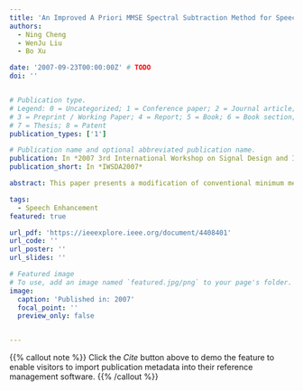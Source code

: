 ```yaml
---
title: 'An Improved A Priori MMSE Spectral Subtraction Method for Speech Enhancement'
authors:
  - Ning Cheng
  - WenJu Liu
  - Bo Xu

date: '2007-09-23T00:00:00Z' # TODO
doi: ''


# Publication type.
# Legend: 0 = Uncategorized; 1 = Conference paper; 2 = Journal article;
# 3 = Preprint / Working Paper; 4 = Report; 5 = Book; 6 = Book section;
# 7 = Thesis; 8 = Patent
publication_types: ['1']

# Publication name and optional abbreviated publication name.
publication: In *2007 3rd International Workshop on Signal Design and Its Applications in Communications*
publication_short: In *IWSDA2007*

abstract: This paper presents a modification of conventional minimum mean squared error (MMSE) spectral subtraction algorithm by introducing an adaptive averaging factor to accurately estimate the a priori SNR. Performance of the modified a priori SNR is evaluated by comparing with conventional spectral subtraction algorithm. Improved results are obtained in terms of speech quality measures for various types of noise when the time-frequency varying averaging factor, proposed in this paper, is adapted in the conventional subtraction rules.

tags:
  - Speech Enhancement
featured: true

url_pdf: 'https://ieeexplore.ieee.org/document/4408401'
url_code: ''
url_poster: ''
url_slides: ''

# Featured image
# To use, add an image named `featured.jpg/png` to your page's folder.
image:
  caption: 'Published in: 2007'
  focal_point: ''
  preview_only: false


---
```


{{% callout note %}}
Click the _Cite_ button above to demo the feature to enable visitors to import publication metadata into their reference management software.
{{% /callout %}}

